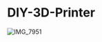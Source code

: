 # DIY-3D-Printer
![IMG_7951](https://github.com/user-attachments/assets/2727fe8f-e445-4b38-9ae0-fca7995aa623)
